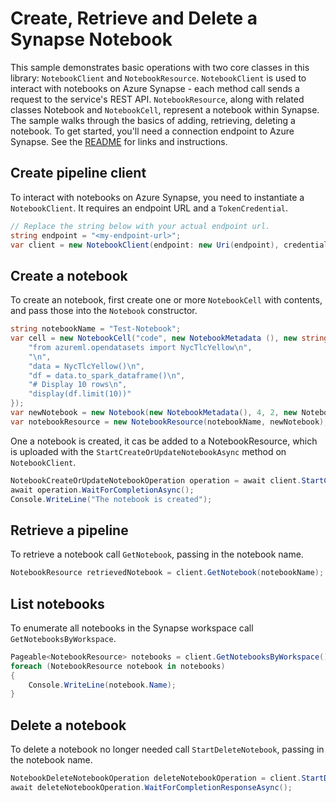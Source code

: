 # Create, Retrieve and Delete a Synapse Notebook

This sample demonstrates basic operations with two core classes in this library: `NotebookClient` and `NotebookResource`. `NotebookClient` is used to interact with notebooks on Azure Synapse - each method call sends a request to the service's REST API. `NotebookResource`, along with related classes Notebook and `NotebookCell`, represent a notebook within Synapse. The sample walks through the basics of adding, retrieving, deleting a notebook. To get started, you'll need a connection endpoint to Azure Synapse. See the [README](https://github.com/Azure/azure-sdk-for-net/blob/master/sdk/synapse/Azure.Analytics.Synapse.Artifacts/README.md) for links and instructions.

## Create pipeline client

To interact with notebooks on Azure Synapse, you need to instantiate a `NotebookClient`. It requires an endpoint URL and a `TokenCredential`.

```C# Snippet:CreateNotebookClient
// Replace the string below with your actual endpoint url.
string endpoint = "<my-endpoint-url>";
var client = new NotebookClient(endpoint: new Uri(endpoint), credential: new DefaultAzureCredential());
```

## Create a notebook

To create an notebook, first create one or more `NotebookCell` with contents, and pass those into the `Notebook` constructor. 

```C# Snippet:ConfigureNotebookResource
string notebookName = "Test-Notebook";
var cell = new NotebookCell("code", new NotebookMetadata (), new string[] {
    "from azureml.opendatasets import NycTlcYellow\n",
    "\n",
    "data = NycTlcYellow()\n",
    "df = data.to_spark_dataframe()\n",
    "# Display 10 rows\n",
    "display(df.limit(10))"
});
var newNotebook = new Notebook(new NotebookMetadata(), 4, 2, new NotebookCell[] { cell });
var notebookResource = new NotebookResource(notebookName, newNotebook);
```

One a notebook is created, it cas be added to a NotebookResource, which is uploaded with the `StartCreateOrUpdateNotebookAsync` method on `NotebookClient`.

```C# Snippet:CreateNotebook
NotebookCreateOrUpdateNotebookOperation operation = await client.StartCreateOrUpdateNotebookAsync(notebookName, notebookResource);
await operation.WaitForCompletionAsync();
Console.WriteLine("The notebook is created");
```

## Retrieve a pipeline

To retrieve a notebook call `GetNotebook`, passing in the notebook name.

```C# Snippet:RetrieveNotebook
NotebookResource retrievedNotebook = client.GetNotebook(notebookName);
```

## List notebooks

To enumerate all notebooks in the Synapse workspace call `GetNotebooksByWorkspace`.

```C# Snippet:ListNotebooks
Pageable<NotebookResource> notebooks = client.GetNotebooksByWorkspace();
foreach (NotebookResource notebook in notebooks)
{
    Console.WriteLine(notebook.Name);
}
```

## Delete a notebook

To delete a notebook no longer needed call `StartDeleteNotebook`, passing in the notebook name.

```C# Snippet:DeleteNotebook
NotebookDeleteNotebookOperation deleteNotebookOperation = client.StartDeleteNotebook(notebookName);
await deleteNotebookOperation.WaitForCompletionResponseAsync();
```
